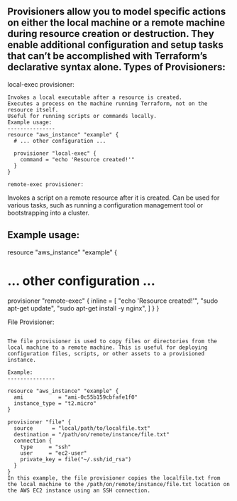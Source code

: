 Provisioners allow you to model specific actions on either the local machine or a remote machine during resource creation or destruction.
They enable additional configuration and setup tasks that can’t be accomplished with Terraform’s declarative syntax alone.
Types of Provisioners:
-----------------------------------
local-exec provisioner:
```````````````````````````
Invokes a local executable after a resource is created.
Executes a process on the machine running Terraform, not on the resource itself.
Useful for running scripts or commands locally.
Example usage:
---------------
resource "aws_instance" "example" {
  # ... other configuration ...

  provisioner "local-exec" {
    command = "echo 'Resource created!'"
  }
}

remote-exec provisioner:
`````````````````````````````````
Invokes a script on a remote resource after it is created.
Can be used for various tasks, such as running a configuration management tool or bootstrapping into a cluster.

Example usage:
---------------

resource "aws_instance" "example" {
  # ... other configuration ...

  provisioner "remote-exec" {
    inline = [
      "echo 'Resource created!'",
      "sudo apt-get update",
      "sudo apt-get install -y nginx",
    ]
  }
}

File Provisioner:
``````````````````````````````

The file provisioner is used to copy files or directories from the local machine to a remote machine. This is useful for deploying configuration files, scripts, or other assets to a provisioned instance.

Example:
---------------

resource "aws_instance" "example" {
  ami           = "ami-0c55b159cbfafe1f0"
  instance_type = "t2.micro"
}

provisioner "file" {
  source      = "local/path/to/localfile.txt"
  destination = "/path/on/remote/instance/file.txt"
  connection {
    type     = "ssh"
    user     = "ec2-user"
    private_key = file("~/.ssh/id_rsa")
  }
}
In this example, the file provisioner copies the localfile.txt from the local machine to the /path/on/remote/instance/file.txt location on the AWS EC2 instance using an SSH connection.